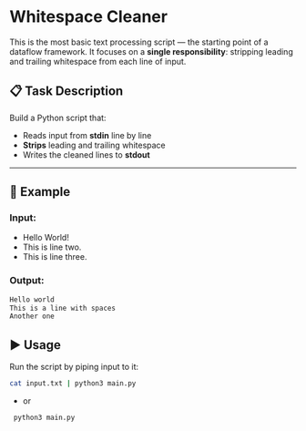 # Whitespace Cleaner

This is the most basic text processing script — the starting point of a dataflow framework. It focuses on a **single responsibility**: stripping leading and trailing whitespace from each line of input.

## 📋 Task Description

Build a Python script that:

- Reads input from **stdin** line by line
- **Strips** leading and trailing whitespace
- Writes the cleaned lines to **stdout**

---

## 🧪 Example

### Input:

- Hello World!
- This is line two.
- This is line three.

### Output:

```bash
Hello world
This is a line with spaces
Another one
```

## ▶️ Usage

Run the script by piping input to it:

```bash
cat input.txt | python3 main.py
```

- or

```bash
 python3 main.py
```
